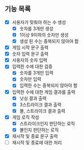 ## 기능 목록

- [x] 사용자가 맞춰야 하는 수 생성
    - [x] 숫자를 3개만 생성
    - [x] 1이상 9이하의 숫자만 생성
    - [x] 생성 된 수는 중복되지 않아야 함
- [x] 게임 시작 문구 출력
- [x] 숫자 입력 문구 출력
- [x] 사용자의 숫자 입력
- [x] 입력한 수에 대한 검증
    - [x] 숫자를 3개만 입력
    - [x] 숫자만 입력
    - [x] 입력한 수는 중복되지 않아야 함
- [x] 입력한 수에 대한 게임 결과를 출력
    - [x] 낫싱 결과 출력
    - [x] 3스트라이크 결과 출력
    - [x] 볼, 스트라이크 결과 출력
- [x] 게임 로직 작성
    - [x] 스트라이크인지 판단하는 로직
    - [x] 볼인지 판단하는 로직
- [x] 재시작 및 종료 문구 출력
- [ ] 재시작 및 종료에 대한 처리